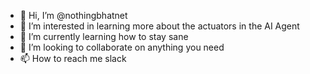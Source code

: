 - 👋 Hi, I’m @nothingbhatnet
- 👀 I’m interested in learning more about the actuators in the AI Agent
- 🌱 I’m currently learning how to stay sane
- 💞️ I’m looking to collaborate on anything you need
- 📫 How to reach me slack

<!---
nothingbhatnet/nothingbhatnet is a ✨ special ✨ repository because its `README.md` (this file) appears on your GitHub profile.
You can click the Preview link to take a look at your changes.
--->

